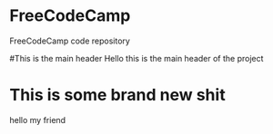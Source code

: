 # FreeCodeCamp
FreeCodeCamp code repository

#This is the main header
Hello this is the main header of the project

# This is some brand new shit
hello my friend
